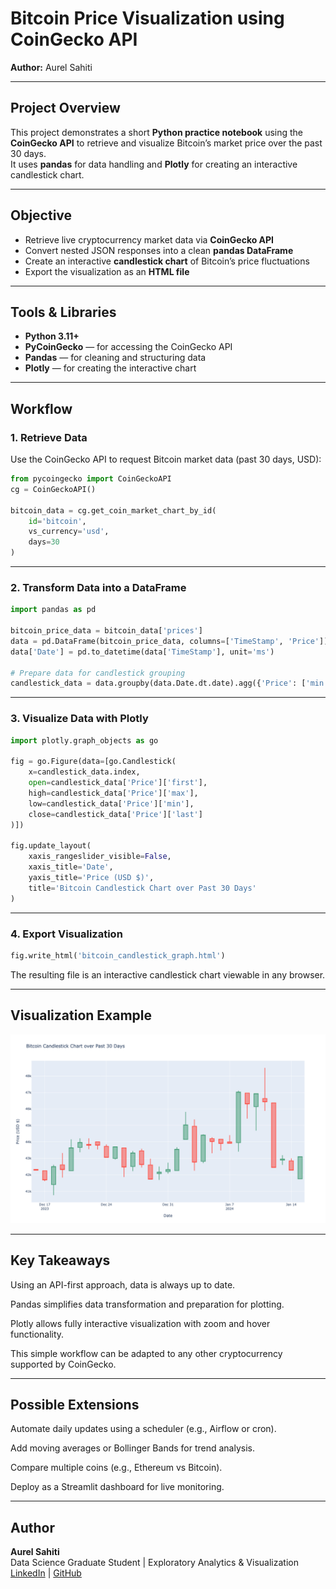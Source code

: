 # Bitcoin Price Visualization using CoinGecko API  

**Author:** Aurel Sahiti  

---

## Project Overview
This project demonstrates a short **Python practice notebook** using the **CoinGecko API** to retrieve and visualize Bitcoin’s market price over the past 30 days.  
It uses **pandas** for data handling and **Plotly** for creating an interactive candlestick chart.  

---

## Objective
- Retrieve live cryptocurrency market data via **CoinGecko API**  
- Convert nested JSON responses into a clean **pandas DataFrame**  
- Create an interactive **candlestick chart** of Bitcoin’s price fluctuations  
- Export the visualization as an **HTML file**  

---

## Tools & Libraries
- **Python 3.11+**
- **PyCoinGecko** — for accessing the CoinGecko API  
- **Pandas** — for cleaning and structuring data  
- **Plotly** — for creating the interactive chart  

---

## Workflow

### 1. Retrieve Data
Use the CoinGecko API to request Bitcoin market data (past 30 days, USD):

```python
from pycoingecko import CoinGeckoAPI
cg = CoinGeckoAPI()

bitcoin_data = cg.get_coin_market_chart_by_id(
    id='bitcoin',
    vs_currency='usd',
    days=30
)
```

---

### 2. Transform Data into a DataFrame

```python
import pandas as pd

bitcoin_price_data = bitcoin_data['prices']
data = pd.DataFrame(bitcoin_price_data, columns=['TimeStamp', 'Price'])
data['Date'] = pd.to_datetime(data['TimeStamp'], unit='ms')

# Prepare data for candlestick grouping
candlestick_data = data.groupby(data.Date.dt.date).agg({'Price': ['min', 'max', 'first', 'last']})
```

---

### 3. Visualize Data with Plotly

```python
import plotly.graph_objects as go

fig = go.Figure(data=[go.Candlestick(
    x=candlestick_data.index,
    open=candlestick_data['Price']['first'],
    high=candlestick_data['Price']['max'],
    low=candlestick_data['Price']['min'],
    close=candlestick_data['Price']['last']
)])

fig.update_layout(
    xaxis_rangeslider_visible=False,
    xaxis_title='Date',
    yaxis_title='Price (USD $)',
    title='Bitcoin Candlestick Chart over Past 30 Days'
)
```

---

### 4. Export Visualization

```python
fig.write_html('bitcoin_candlestick_graph.html')
```

The resulting file is an interactive candlestick chart viewable in any browser.

---

## Visualization Example

<p align="center">
  <img src="images/newplot.png" width="800"/>
</p>

---

## Key Takeaways

Using an API-first approach, data is always up to date.

Pandas simplifies data transformation and preparation for plotting.

Plotly allows fully interactive visualization with zoom and hover functionality.

This simple workflow can be adapted to any other cryptocurrency supported by CoinGecko.

---

## Possible Extensions

Automate daily updates using a scheduler (e.g., Airflow or cron).

Add moving averages or Bollinger Bands for trend analysis.

Compare multiple coins (e.g., Ethereum vs Bitcoin).

Deploy as a Streamlit dashboard for live monitoring.

---

## Author
**Aurel Sahiti**  
Data Science Graduate Student | Exploratory Analytics & Visualization  
[LinkedIn](https://linkedin.com/in/aurelsahiti) | [GitHub](https://github.com/aurelsahiti)
